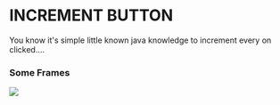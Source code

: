 <h1>INCREMENT BUTTON</h1>

You know it's simple little known java knowledge to increment every on clicked....


<h3>Some Frames</h3>

![](./Increment.gif)
